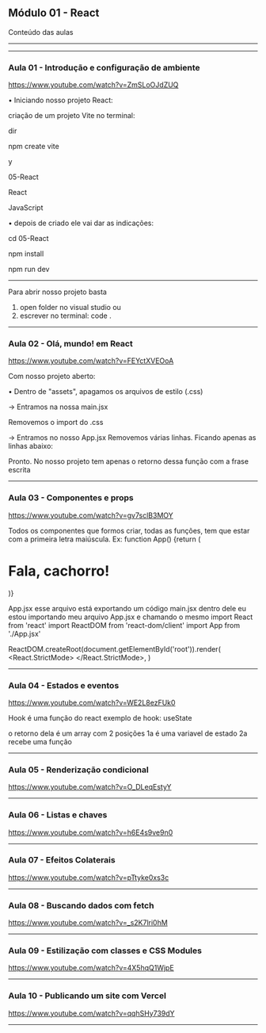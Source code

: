 ## Módulo 01 - React
Conteúdo das aulas

_______________________________________________________________
_______________________________________________________________

### Aula 01 - Introdução e configuração de ambiente
https://www.youtube.com/watch?v=ZmSLoOJdZUQ

• Iniciando nosso projeto React:
<!-- Utilizando uma ferramenta chamada Vite para não ter que fazer toda a configuração inicial na mão. -->

criação de um projeto Vite
no terminal:

<!-- - verifica a pasta que esta:  -->
dir
<!-- - coloca o comando para criar -->
npm create vite
<!-- - confirma a instalação -->
y
<!-- - escolhe o nome do seu projeto -->
05-React
<!-- - Pede pra selecionar o framework (lembrando q react nao é um framework) -->
React 
<!-- - Escolhe a linguagem -->
JavaScript

• depois de criado ele vai dar as indicações:
<!-- entrar na pasta -->
cd 05-React
<!-- instalar as dependencias -->
npm install
<!-- execultar o projeto -->
npm run dev
 
______________

Para abrir nosso projeto basta 
1. open folder no visual studio
ou
2. escrever no terminal:
code .


_______________________________________________________________


### Aula 02 - Olá, mundo! em React
https://www.youtube.com/watch?v=FEYctXVEOoA

Com nosso projeto aberto:

• Dentro de "assets", apagamos os arquivos de estilo (.css)

→ Entramos na nossa main.jsx
<!-- Esse arquivo é nosso arquivo base/principal da aplicação-->
Removemos o import do .css

→ Entramos no nosso App.jsx
Removemos várias linhas. Ficando apenas as linhas abaixo:
<!-- 
function App() {

  return (
    <h1>Fala, cachorro!</h1>
  )
}

export default App
-->

Pronto. No nosso projeto tem apenas o retorno dessa função com a frase escrita

_______________________________________________________________


### Aula 03 - Componentes e props
https://www.youtube.com/watch?v=gv7sclB3MOY

Todos os componentes que formos criar, todas as funções, tem que estar com a primeira letra maiúscula.
Ex: function App() {return (<h1>Fala, cachorro!</h1>)}

App.jsx
esse arquivo está exportando um código
main.jsx
dentro dele eu estou importando meu arquivo App.jsx e chamando o mesmo
import React from 'react'
import ReactDOM from 'react-dom/client'
import App from './App.jsx'

ReactDOM.createRoot(document.getElementById('root')).render(
  <React.StrictMode>
    <App />
  </React.StrictMode>,
)





_______________________________________________________________


### Aula 04 - Estados e eventos
https://www.youtube.com/watch?v=WE2L8ezFUk0

Hook é uma função do react
exemplo de hook: useState
<!-- import { useState } from "react" -->

<!-- const [contador, setContador] = useState(0) -->
o retorno dela é um array com 2 posições
1a é uma variavel de estado
2a recebe uma função

_______________________________________________________________


### Aula 05 - Renderização condicional
https://www.youtube.com/watch?v=O_DLeqEstyY


_______________________________________________________________


### Aula 06 - Listas e chaves
https://www.youtube.com/watch?v=h6E4s9ve9n0

_______________________________________________________________


### Aula 07 - Efeitos Colaterais
https://www.youtube.com/watch?v=pTtyke0xs3c

_______________________________________________________________


### Aula 08 - Buscando dados com fetch
https://www.youtube.com/watch?v=_s2K7lri0hM


_______________________________________________________________


### Aula 09 - Estilização com classes e CSS Modules
https://www.youtube.com/watch?v=4X5hqQ1WjpE


_______________________________________________________________


### Aula 10 - Publicando um site com Vercel
https://www.youtube.com/watch?v=qqhSHy739dY


_______________________________________________________________